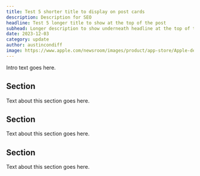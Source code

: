 ```yaml
---
title: Test 5 shorter title to display on post cards
description: Description for SEO
headline: Test 5 longer title to show at the top of the post
subhead: Longer description to show underneath headline at the top of the post
date: 2023-12-03
category: update
author: austincondiff
image: https://www.apple.com/newsroom/images/product/app-store/Apple-developer-feature-SwingVision-hero_Full-Bleed-Image.jpg.large_2x.jpg
---
```


Intro text goes here.

## Section

Text about this section goes here.

## Section

Text about this section goes here.

## Section

Text about this section goes here.
